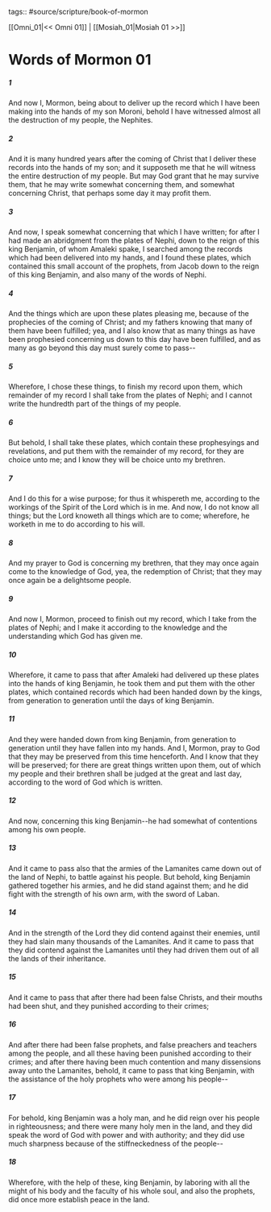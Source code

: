 tags:: #source/scripture/book-of-mormon

[[Omni_01|<< Omni 01]] | [[Mosiah_01|Mosiah 01 >>]]

# Words of Mormon 01

##### 1

And now I, Mormon, being about to deliver up the record which I have been making into the hands of my son Moroni, behold I have witnessed almost all the destruction of my people, the Nephites.

##### 2

And it is many hundred years after the coming of Christ that I deliver these records into the hands of my son; and it supposeth me that he will witness the entire destruction of my people. But may God grant that he may survive them, that he may write somewhat concerning them, and somewhat concerning Christ, that perhaps some day it may profit them.

##### 3

And now, I speak somewhat concerning that which I have written; for after I had made an abridgment from the plates of Nephi, down to the reign of this king Benjamin, of whom Amaleki spake, I searched among the records which had been delivered into my hands, and I found these plates, which contained this small account of the prophets, from Jacob down to the reign of this king Benjamin, and also many of the words of Nephi.

##### 4

And the things which are upon these plates pleasing me, because of the prophecies of the coming of Christ; and my fathers knowing that many of them have been fulfilled; yea, and I also know that as many things as have been prophesied concerning us down to this day have been fulfilled, and as many as go beyond this day must surely come to pass--

##### 5

Wherefore, I chose these things, to finish my record upon them, which remainder of my record I shall take from the plates of Nephi; and I cannot write the hundredth part of the things of my people.

##### 6

But behold, I shall take these plates, which contain these prophesyings and revelations, and put them with the remainder of my record, for they are choice unto me; and I know they will be choice unto my brethren.

##### 7

And I do this for a wise purpose; for thus it whispereth me, according to the workings of the Spirit of the Lord which is in me. And now, I do not know all things; but the Lord knoweth all things which are to come; wherefore, he worketh in me to do according to his will.

##### 8

And my prayer to God is concerning my brethren, that they may once again come to the knowledge of God, yea, the redemption of Christ; that they may once again be a delightsome people.

##### 9

And now I, Mormon, proceed to finish out my record, which I take from the plates of Nephi; and I make it according to the knowledge and the understanding which God has given me.

##### 10

Wherefore, it came to pass that after Amaleki had delivered up these plates into the hands of king Benjamin, he took them and put them with the other plates, which contained records which had been handed down by the kings, from generation to generation until the days of king Benjamin.

##### 11

And they were handed down from king Benjamin, from generation to generation until they have fallen into my hands. And I, Mormon, pray to God that they may be preserved from this time henceforth. And I know that they will be preserved; for there are great things written upon them, out of which my people and their brethren shall be judged at the great and last day, according to the word of God which is written.

##### 12

And now, concerning this king Benjamin--he had somewhat of contentions among his own people.

##### 13

And it came to pass also that the armies of the Lamanites came down out of the land of Nephi, to battle against his people. But behold, king Benjamin gathered together his armies, and he did stand against them; and he did fight with the strength of his own arm, with the sword of Laban.

##### 14

And in the strength of the Lord they did contend against their enemies, until they had slain many thousands of the Lamanites. And it came to pass that they did contend against the Lamanites until they had driven them out of all the lands of their inheritance.

##### 15

And it came to pass that after there had been false Christs, and their mouths had been shut, and they punished according to their crimes;

##### 16

And after there had been false prophets, and false preachers and teachers among the people, and all these having been punished according to their crimes; and after there having been much contention and many dissensions away unto the Lamanites, behold, it came to pass that king Benjamin, with the assistance of the holy prophets who were among his people--

##### 17

For behold, king Benjamin was a holy man, and he did reign over his people in righteousness; and there were many holy men in the land, and they did speak the word of God with power and with authority; and they did use much sharpness because of the stiffneckedness of the people--

##### 18

Wherefore, with the help of these, king Benjamin, by laboring with all the might of his body and the faculty of his whole soul, and also the prophets, did once more establish peace in the land.
